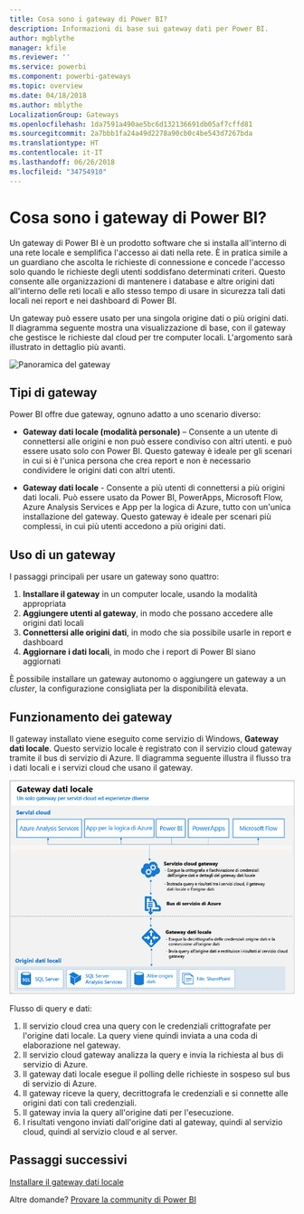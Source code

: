 ```yaml
---
title: Cosa sono i gateway di Power BI?
description: Informazioni di base sui gateway dati per Power BI.
author: mgblythe
manager: kfile
ms.reviewer: ''
ms.service: powerbi
ms.component: powerbi-gateways
ms.topic: overview
ms.date: 04/18/2018
ms.author: mblythe
LocalizationGroup: Gateways
ms.openlocfilehash: 1da7591a490ae5bc6d132136691db05af7cffd81
ms.sourcegitcommit: 2a7bbb1fa24a49d2278a90cb0c4be543d7267bda
ms.translationtype: HT
ms.contentlocale: it-IT
ms.lasthandoff: 06/26/2018
ms.locfileid: "34754910"
---
```

# <a name="what-are-power-bi-gateways"></a>Cosa sono i gateway di Power BI?

Un gateway di Power BI è un prodotto software che si installa all'interno di una rete locale e semplifica l'accesso ai dati nella rete. È in pratica simile a un guardiano che ascolta le richieste di connessione e concede l'accesso solo quando le richieste degli utenti soddisfano determinati criteri. Questo consente alle organizzazioni di mantenere i database e altre origini dati all'interno delle reti locali e allo stesso tempo di usare in sicurezza tali dati locali nei report e nei dashboard di Power BI.

Un gateway può essere usato per una singola origine dati o più origini dati. Il diagramma seguente mostra una visualizzazione di base, con il gateway che gestisce le richieste dal cloud per tre computer locali. L'argomento sarà illustrato in dettaglio più avanti.

![Panoramica del gateway](media/service-gateway-getting-started/gateway-overview.png)

## <a name="types-of-gateways"></a>Tipi di gateway

Power BI offre due gateway, ognuno adatto a uno scenario diverso:

* **Gateway dati locale (modalità personale)** – Consente a un utente di connettersi alle origini e non può essere condiviso con altri utenti. e può essere usato solo con Power BI. Questo gateway è ideale per gli scenari in cui si è l'unica persona che crea report e non è necessario condividere le origini dati con altri utenti.

* **Gateway dati locale** - Consente a più utenti di connettersi a più origini dati locali. Può essere usato da Power BI, PowerApps, Microsoft Flow, Azure Analysis Services e App per la logica di Azure, tutto con un'unica installazione del gateway. Questo gateway è ideale per scenari più complessi, in cui più utenti accedono a più origini dati. 

## <a name="using-a-gateway"></a>Uso di un gateway

I passaggi principali per usare un gateway sono quattro:

1. **Installare il gateway** in un computer locale, usando la modalità appropriata
2. **Aggiungere utenti al gateway**, in modo che possano accedere alle origini dati locali
3. **Connettersi alle origini dati**, in modo che sia possibile usarle in report e dashboard
4. **Aggiornare i dati locali**, in modo che i report di Power BI siano aggiornati

È possibile installare un gateway autonomo o aggiungere un gateway a un *cluster*, la configurazione consigliata per la disponibilità elevata.

## <a name="how-gateways-work"></a>Funzionamento dei gateway

Il gateway installato viene eseguito come servizio di Windows, **Gateway dati locale**. Questo servizio locale è registrato con il servizio cloud gateway tramite il bus di servizio di Azure. Il diagramma seguente illustra il flusso tra i dati locali e i servizi cloud che usano il gateway.

![Diagramma con flusso di dati del gateway](media/service-gateway-getting-started/gateway-how-it-works.png)

Flusso di query e dati:

1. Il servizio cloud crea una query con le credenziali crittografate per l'origine dati locale. La query viene quindi inviata a una coda di elaborazione nel gateway.
2. Il servizio cloud gateway analizza la query e invia la richiesta al bus di servizio di Azure.
3. Il gateway dati locale esegue il polling delle richieste in sospeso sul bus di servizio di Azure.
4. Il gateway riceve la query, decrittografa le credenziali e si connette alle origini dati con tali credenziali.
5. Il gateway invia la query all'origine dati per l'esecuzione.
6. I risultati vengono inviati dall'origine dati al gateway, quindi al servizio cloud, quindi al servizio cloud e al server.

## <a name="next-steps"></a>Passaggi successivi
[Installare il gateway dati locale](service-gateway-install.md)

Altre domande? [Provare la community di Power BI](http://community.powerbi.com/)

